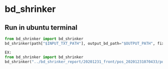 # bd_shrinker


## Run in ubuntu terminal

```python
from bd_shrinker import bd_shrinker
bd_shrinker(path["$INPUT_TXT_PATH"], output_bd_path="$OUTPUT_PATH", fixed_bd_path = path["$FIXED_PATH"])

EX:
from bd_shrinker import bd_shrinker
bd_shrinker("../bd_shrinker_report/20201231_front/pos_20201231070433/pos_20201231070433")

```